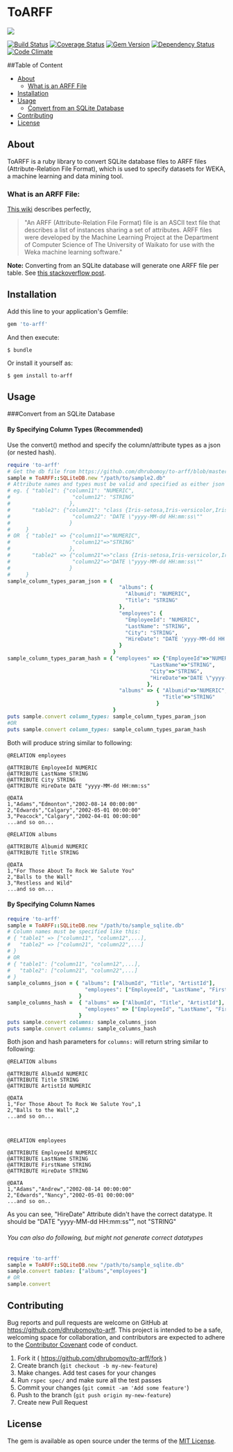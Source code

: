 # ToARFF
![](http://ruby-gem-downloads-badge.herokuapp.com/to-arff?style=social&link=https://rubygems.org/gems/to-arff&link=https://rubygems.org/gems/to-arff&type=total)

[![Build Status](https://travis-ci.org/dhrubomoy/to-arff.svg?branch=master)](https://travis-ci.org/dhrubomoy/to-arff)
[![Coverage Status](https://coveralls.io/repos/github/dhrubomoy/to-arff/badge.svg)](https://coveralls.io/github/dhrubomoy/to-arff)
[![Gem Version](https://badge.fury.io/rb/to-arff.svg)](https://badge.fury.io/rb/to-arff)
[![Dependency Status](https://gemnasium.com/badges/github.com/dhrubomoy/to-arff.svg)](https://gemnasium.com/github.com/dhrubomoy/to-arff)
[![Code Climate](https://codeclimate.com/github/dhrubomoy/to-arff/badges/gpa.svg)](https://codeclimate.com/github/dhrubomoy/to-arff)

##Table of Content
- [About](#about)
  - [What is an ARFF File](#what-is-an-arff-file)
- [Installation](#installation)
- [Usage](#usage)
  - [Convert from an SQLite Database](#convert-from-an-sqlite-database)
- [Contributing](#contributing)
- [License](#license)

## About
ToARFF is a ruby library to convert SQLite database files to ARFF files (Attribute-Relation File Format), which is used to specify datasets for WEKA, a machine learning and data mining tool.

### What is an ARFF File: 
[This wiki](http://weka.wikispaces.com/ARFF+%28book+version%29 ) describes perfectly,
> "An ARFF (Attribute-Relation File Format) file is an ASCII text file that describes a list of instances sharing a set of attributes. ARFF files were developed by the Machine Learning Project at the Department of Computer Science of The University of Waikato for use with the Weka machine learning software."

**Note:** Converting from an SQLite database will generate one ARFF file per table. See [this stackoverflow post](http://stackoverflow.com/questions/37009995/weka-machine-learning-arff-file-multiple-relations).

## Installation

Add this line to your application's Gemfile:

```ruby
gem 'to-arff'
```

And then execute:

    $ bundle

Or install it yourself as:

    $ gem install to-arff

## Usage

###Convert from an SQLite Database
#### By Specifying Column Types (Recommended)
Use the convert() method and specify the column/attribute types as a json (or nested hash).
```ruby
require 'to-arff'
# Get the db file from https://github.com/dhrubomoy/to-arff/blob/master/spec/sample_db_files/sample2.db
sample = ToARFF::SQLiteDB.new "/path/to/sample2.db"
# Attribute names and types must be valid and specified as either json or nested hash
# eg. { "table1": {"column11": "NUMERIC",
#                    "column12": "STRING"
#                   },
#       "table2": {"column21": "class {Iris-setosa,Iris-versicolor,Iris-virginica}",
#                    "column22": "DATE \"yyyy-MM-dd HH:mm:ss\""
#                   }
#     }
# OR  { "table1" => {"column11"=>"NUMERIC",
#                    "column12"=>"STRING"
#                   },
#       "table2" => {"column21"=>"class {Iris-setosa,Iris-versicolor,Iris-virginica}",
#                    "column22"=>"DATE \"yyyy-MM-dd HH:mm:ss\""
#                   }
#     }
sample_column_types_param_json = {
                                    "albums": {
                                      "Albumid": "NUMERIC",
                                      "Title": "STRING"
                                    },
                                    "employees": {
                                      "EmployeeId": "NUMERIC",
                                      "LastName": "STRING",
                                      "City": "STRING",
                                      "HireDate": "DATE 'yyyy-MM-dd HH:mm:ss'"
                                    }
                                  }
sample_column_types_param_hash = { "employees" => {"EmployeeId"=>"NUMERIC",
                                              "LastName"=>"STRING",
                                              "City"=>"STRING",
                                              "HireDate"=>"DATE \"yyyy-MM-dd HH:mm:ss\""
                                             },
                                    "albums" => { "Albumid"=>"NUMERIC",
                                                  "Title"=>"STRING"
                                                }
                                  }
puts sample.convert column_types: sample_column_types_param_json
#OR
puts sample.convert column_types: sample_column_types_param_hash
```
Both will produce string similar to following:
```
@RELATION employees

@ATTRIBUTE EmployeeId NUMERIC
@ATTRIBUTE LastName STRING
@ATTRIBUTE City STRING
@ATTRIBUTE HireDate DATE "yyyy-MM-dd HH:mm:ss"

@DATA
1,"Adams","Edmonton","2002-08-14 00:00:00"
2,"Edwards","Calgary","2002-05-01 00:00:00"
3,"Peacock","Calgary","2002-04-01 00:00:00"
...and so on...

@RELATION albums

@ATTRIBUTE Albumid NUMERIC
@ATTRIBUTE Title STRING

@DATA
1,"For Those About To Rock We Salute You"
2,"Balls to the Wall"
3,"Restless and Wild"
...and so on...
```

#### By Specifying Column Names
```ruby
require 'to-arff'
sample = ToARFF::SQLiteDB.new "/path/to/sample_sqlite.db"
# Column names must be specified like this:
# { "table1" => ["column11", "column12",...],
#   "table2" => ["column21", "column22",...]
# }
# OR
# { "table1": ["column11", "column12",...],
#   "table2": ["column21", "column22",...]
# }
sample_columns_json = { "albums": ["AlbumId", "Title", "ArtistId"],
                         "employees": ["EmployeeId", "LastName", "FirstName", "Title"]
                       }
sample_columns_hash =  { "albums" => ["AlbumId", "Title", "ArtistId"],
                         "employees" => ["EmployeeId", "LastName", "FirstName", "Title"]
                       }
puts sample.convert columns: sample_columns_json
puts sample.convert columns: sample_columns_hash
```
Both json and hash parameters for `columns:` will return string similar to following:
```
@RELATION albums

@ATTRIBUTE AlbumId NUMERIC
@ATTRIBUTE Title STRING
@ATTRIBUTE ArtistId NUMERIC

@DATA
1,"For Those About To Rock We Salute You",1
2,"Balls to the Wall",2
...and so on...



@RELATION employees

@ATTRIBUTE EmployeeId NUMERIC
@ATTRIBUTE LastName STRING
@ATTRIBUTE FirstName STRING
@ATTRIBUTE HireDate STRING

@DATA
1,"Adams","Andrew","2002-08-14 00:00:00"
2,"Edwards","Nancy","2002-05-01 00:00:00"
...and so on..
```
As you can see, "HireDate" Attribute didn't have the correct datatype. It should be "DATE "yyyy-MM-dd HH:mm:ss"", not "STRING"

###### You can also do following, but might not generate correct datatypes
```ruby
require 'to-arff'
sample = ToARFF::SQLiteDB.new "/path/to/sample_sqlite.db"
sample.convert tables: ["albums","employees"]
# OR
sample.convert
```

## Contributing

Bug reports and pull requests are welcome on GitHub at https://github.com/dhrubomoy/to-arff. This project is intended to be a safe, welcoming space for collaboration, and contributors are expected to adhere to the [Contributor Covenant](http://contributor-covenant.org) code of conduct.

1. Fork it ( https://github.com/dhrubomoy/to-arff/fork )
2. Create branch (`git checkout -b my-new-feature`)
3. Make changes. Add test cases for your changes
4. Run `rspec spec/` and make sure all the test passes
5. Commit your changes (`git commit -am 'Add some feature'`)
6. Push to the branch (`git push origin my-new-feature`)
7. Create new Pull Request


## License

The gem is available as open source under the terms of the [MIT License](http://opensource.org/licenses/MIT).
